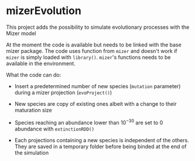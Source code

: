# mizerEvolution
This project adds the possibility to simulate evolutionary processes with the Mizer model

At the moment the code is available but needs to be linked with the base mizer package.
The code uses function from `mizer` and doesn't work if `mizer` is simply loaded with `library()`. `mizer`'s functions needs to be available in the environment.

What the code can do:

- Insert a predetermined number of new species (`mutation` parameter) during a mizer projection (`evoProject()`)

- New species are copy of existing ones albeit with a change to their maturation size

- Species reaching an abundance lower than $10^{-30}$ are set to 0 abundance with `extinctionRDD()`

- Each projections containing a new species is independent of the others. They are saved in a temporary folder before being binded at the end of the simulation
